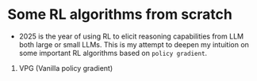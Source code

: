 # Some RL algorithms from scratch

- 2025 is the year of using RL to elicit reasoning capabilities from LLM both large or small LLMs. This is my attempt to deepen my intuition on some important RL algorithms based on `policy gradient`.

1. VPG (Vanilla policy gradient)